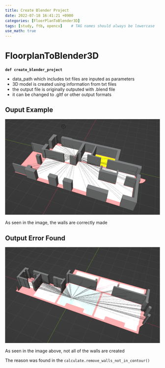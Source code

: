 ```yaml
---
title: Create Blender Project
date: 2022-07-18 16:41:21 +0900
categories: [FloorPlanToBlender3D]
tags: [study, ftb, opencv]    # TAG names should always be lowercase
use_math: true
---
```


# **FloorplanToBlender3D** 

**`def create_blender_project`**
- data_path which includes txt files are inputed as parameters
- 3D model is created using information from txt files
- the output file is originally outputed with .blend file
- it can be changed to .gltf or other output formats

## Ouput Example

<img src='/assets/img/ftb_images/output_example.png'>

As seen in the image, the walls are correctly made

## Output Error Found

<img src='/assets/img/ftb_images/wall_output_error.png'>

As seen in the image above, not all of the walls are created

The reason was found in the ` calculate.remove_walls_not_in_contour() `
